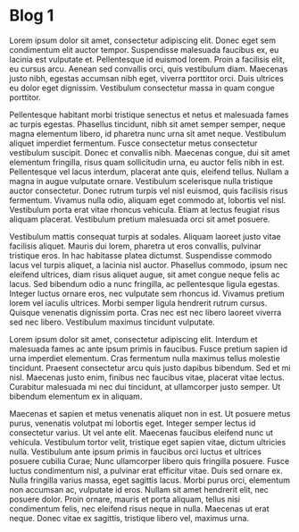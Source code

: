 # Blog 1

Lorem ipsum dolor sit amet, consectetur adipiscing elit. Donec eget sem condimentum elit auctor tempor. Suspendisse malesuada faucibus ex, eu lacinia est vulputate et. Pellentesque id euismod lorem. Proin a facilisis elit, eu cursus arcu. Aenean sed convallis orci, quis vestibulum diam. Maecenas justo nibh, egestas accumsan nibh eget, viverra porttitor orci. Duis ultrices eu dolor eget dignissim. Vestibulum consectetur massa in quam congue porttitor.

Pellentesque habitant morbi tristique senectus et netus et malesuada fames ac turpis egestas. Phasellus tincidunt, nibh sit amet semper semper, neque magna elementum libero, id pharetra nunc urna sit amet neque. Vestibulum aliquet imperdiet fermentum. Fusce consectetur metus consectetur vestibulum suscipit. Donec et convallis nibh. Maecenas congue, dui sit amet elementum fringilla, risus quam sollicitudin urna, eu auctor felis nibh in est. Pellentesque vel lacus interdum, placerat ante quis, eleifend tellus. Nullam a magna in augue vulputate ornare. Vestibulum scelerisque nulla tristique auctor consectetur. Donec rutrum turpis vel nisl euismod, quis facilisis risus fermentum. Vivamus nulla odio, aliquam eget commodo at, lobortis vel nisl. Vestibulum porta erat vitae rhoncus vehicula. Etiam at lectus feugiat risus aliquam placerat. Vestibulum pretium malesuada orci sit amet posuere.

Vestibulum mattis consequat turpis at sodales. Aliquam laoreet justo vitae facilisis aliquet. Mauris dui lorem, pharetra ut eros convallis, pulvinar tristique eros. In hac habitasse platea dictumst. Suspendisse commodo lacus vel turpis aliquet, a lacinia nisl auctor. Phasellus commodo, ipsum nec eleifend ultrices, diam risus aliquet augue, sit amet congue neque felis ac lacus. Sed bibendum odio a nunc fringilla, ac pellentesque ligula egestas. Integer luctus ornare eros, nec vulputate sem rhoncus id. Vivamus pretium lorem vel iaculis ultrices. Morbi semper ligula hendrerit rutrum cursus. Quisque venenatis dignissim porta. Cras nec est nec libero laoreet viverra sed nec libero. Vestibulum maximus tincidunt vulputate.

Lorem ipsum dolor sit amet, consectetur adipiscing elit. Interdum et malesuada fames ac ante ipsum primis in faucibus. Fusce pretium sapien id urna imperdiet elementum. Cras fermentum nulla maximus tellus molestie tincidunt. Praesent consectetur arcu quis justo dapibus bibendum. Sed et mi nisl. Maecenas justo enim, finibus nec faucibus vitae, placerat vitae lectus. Curabitur malesuada mi nec dui tincidunt, at ullamcorper justo semper. Ut bibendum elementum ex in aliquam.

Maecenas et sapien et metus venenatis aliquet non in est. Ut posuere metus purus, venenatis volutpat mi lobortis eget. Integer semper lectus id consectetur varius. Ut vel ante elit. Maecenas faucibus eleifend nunc ut vehicula. Vestibulum tortor velit, tristique eget sapien vitae, dictum ultricies nulla. Vestibulum ante ipsum primis in faucibus orci luctus et ultrices posuere cubilia Curae; Nunc ullamcorper libero quis fringilla posuere. Fusce luctus condimentum nisl, a pulvinar erat efficitur vitae. Duis sed ornare ex. Nulla fringilla varius massa, eget sagittis lacus. Morbi purus orci, elementum non accumsan ac, vulputate id eros. Nullam sit amet hendrerit elit, nec posuere dolor. Proin ornare, mauris et porta aliquam, tellus nisi condimentum felis, nec eleifend risus neque in nulla. Maecenas ut erat neque. Donec vitae ex sagittis, tristique libero vel, maximus urna.
